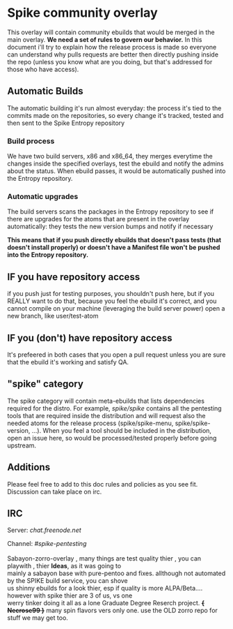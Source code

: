# Spike community overlay

This overlay will contain community ebuilds that would be merged in the main overlay.
**We need a set of rules to govern our behavior.**
In this document i'll try to explain how the release process is made so everyone can understand why pulls requests are better then directly pushing inside the repo (unless you know what are you doing, but that's addressed for those who have access).

## Automatic Builds

The automatic building it's run almost everyday: the process it's tied to the commits made on the repositories, so every change it's tracked, tested and then sent to the Spike Entropy repository

### Build process

We have two build servers, x86 and x86_64, they merges everytime the changes inside the specified overlays, test the ebuild and notify the admins about the status. When ebuild passes, it would be automatically pushed into the Entropy repository.

### Automatic upgrades

The build servers scans the packages in the Entropy repository to see if there are upgrades for the atoms that are present in the overlay automatically: they tests the new version bumps and notify if necessary

**This means that if you push directly ebuilds that doesn't pass tests (that doesn't install properly) or doesn't have a Manifest file won't be pushed into the Entropy repository.**

## IF you have repository access

if you push just for testing purposes, you shouldn't push here, but if you REALLY want to do that, because you feel the ebuild it's correct, and you cannot compile on your machine (leveraging the build server power) open a new branch, like user/test-atom

## IF you (don't) have repository access

It's prefeered in both cases that you open a pull request unless you are sure that the ebuild it's working and satisfy QA.

## "spike" category

The spike category will contain meta-ebuilds that lists dependencies required for the distro. For example, *spike/spike* contains all the pentesting tools that are required inside the distribution and will request also the needed atoms for the release process (spike/spike-menu, spike/spike-version, ...).
When you feel a tool should be included in the distribution, open an issue here, so would be processed/tested properly before going upstream.

## Additions

Please feel free to add to this doc rules and policies as you see fit. Discussion can take place on irc.

## IRC

Server: *chat.freenode.net*

Channel: *#spike-pentesting*
 <br>
 <br> Sabayon-zorro-overlay , many things are test quality thier , you can playwith , thier **Ideas**, as it was going to  <br>mainly a sabayon base with pure-pentoo and fixes. allthough not automated by the SPIKE build service, you can shove  <br>us shinny ebuilds for a look thier, esp if quality is more ALPA/Beta.... however with spike thier are 3 of us, vs one  <br>werry tinker doing it all as a lone Graduate Degree  Reserch project. <b>~~{ Necrose99 }~~</b> many spin flavors vers only one. use the OLD zorro repo for stuff we may get too. 
